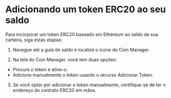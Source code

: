 # Adicionando um token ERC20 ao seu saldo

Para incorporar um token ERC20 baseado em Ethereum ao saldo da sua carteira, siga estas etapas:

1. Navegue até a guia de saldo e localize o ícone do Coin Manager.

2. Na tela do Coin Manager, você tem duas opções:
 - Procure o token e ative-o.
 - Adicione manualmente o token usando o recurso Adicionar Token.

3. Se você optar por adicionar o token manualmente, certifique-se de ter o endereço do contrato ERC20 em mãos.